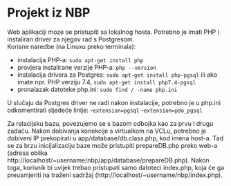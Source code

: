 # Projekt iz NBP

Web aplikaciji moze se pristupiti sa lokalnog hosta.
Potrebno je imati PHP i instaliran driver za njegov rad s Postgresom.\
Korisne naredbe (na Linuxu preko terminala):
- instalacija PHP-a: ```sudo apt-get install php```
- provjera instalirane verzije PHP-a: ```php --version```
- instalacija drivera za Postgres: ```sudo apt-get install php-pgsql``` ili ako imate npr. PHP verziju 7.4, ```sudo apt-get install php7.4-pgsql```
- pronalazak datoteke php.ini: ```sudo find / -name php.ini```

U slučaju da Postgres driver ne radi nakon instalacije, potrebno je u php.ini odkomentirati sljedeće linije:
-```extension=pgsql```
-```extension=pdo_pgsql```

Za relacijsku bazu, povezujemo se s bazom odbojka kao za prvu i drugu zadaću. Nakon dobivanja konekcije s virtualkom na VCLu, potrebno je dobiveni IP prekopirati u app/database/db.class.php, kod imena host-a.
Tad se za brzu inicijalizaciju baze može pristupiti prepareDB.php preko web-a (adresa oblika http://localhost/~username/nbp/app/database/prepareDB.php).
Nakon toga, korisnik bi uvijek trebao pristupati samo datoteci index.php, koja će ga preusmjeriti na traženi sadržaj (http://localhost/~username/nbp/index.php).
